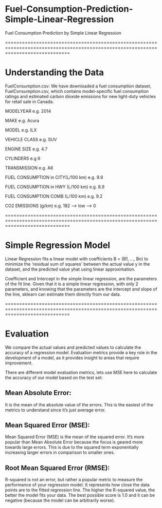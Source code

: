 # Fuel-Consumption-Prediction-Simple-Linear-Regression
Fuel Consumption Prediction by Simple Linear Regression

===================================================================================================================================

# Understanding the Data
FuelConsumption.csv:
We have downloaded a fuel consumption dataset, FuelConsumption.csv, which contains model-specific fuel consumption ratings and estimated carbon dioxide emissions for new light-duty vehicles for retail sale in Canada.

MODELYEAR e.g. 2014

MAKE e.g. Acura

MODEL e.g. ILX

VEHICLE CLASS e.g. SUV

ENGINE SIZE e.g. 4.7

CYLINDERS e.g 6

TRANSMISSION e.g. A6

FUEL CONSUMPTION in CITY(L/100 km) e.g. 9.9

FUEL CONSUMPTION in HWY (L/100 km) e.g. 8.9

FUEL CONSUMPTION COMB (L/100 km) e.g. 9.2

CO2 EMISSIONS (g/km) e.g. 182 --> low --> 0

===================================================================================================================================

# Simple Regression Model

Linear Regression fits a linear model with coefficients B = (B1, ..., Bn) to minimize the 'residual sum of squares' between the actual value y in the dataset, and the predicted value yhat using linear approximation.

Coefficient and Intercept in the simple linear regression, are the parameters of the fit line. Given that it is a simple linear regression, with only 2 parameters, and knowing that the parameters are the intercept and slope of the line, sklearn can estimate them directly from our data.

===================================================================================================================================

# Evaluation

We compare the actual values and predicted values to calculate the accuracy of a regression model. Evaluation metrics provide a key role in the development of a model, as it provides insight to areas that require improvement.

There are different model evaluation metrics, lets use MSE here to calculate the accuracy of our model based on the test set:

## Mean Absolute Error: 

It is the mean of the absolute value of the errors. This is the easiest of the metrics to understand since it’s just average error.

## Mean Squared Error (MSE): 

Mean Squared Error (MSE) is the mean of the squared error. It’s more popular than Mean Absolute Error because the focus is geared more towards large errors. This is due to the squared term exponentially increasing larger errors in comparison to smaller ones.

## Root Mean Squared Error (RMSE):

R-squared is not an error, but rather a popular metric to measure the performance of your regression model. It represents how close the data points are to the fitted regression line. The higher the R-squared value, the better the model fits your data. The best possible score is 1.0 and it can be negative (because the model can be arbitrarily worse).


